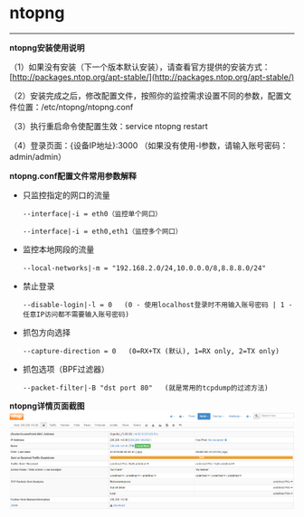 # **ntopng**

---

**ntopng安装使用说明**

（1）如果没有安装（下一个版本默认安装），请查看官方提供的安装方式：[http://packages.ntop.org/apt-stable/](http://packages.ntop.org/apt-stable/)

（2）安装完成之后，修改配置文件，按照你的监控需求设置不同的参数，配置文件位置：/etc/ntopng/ntopng.conf

（3）执行重启命令使配置生效：service ntopng restart

（4）登录页面：{设备IP地址}:3000  （如果没有使用-l参数，请输入账号密码：admin/admin）

**ntopng.conf配置文件常用参数解释**

* 只监控指定的网口的流量

  `--interface|-i = eth0（监控单个网口）`

  `--interface|-i = eth0,eth1（监控多个网口）`

* 监控本地网段的流量

  `--local-networks|-m = "192.168.2.0/24,10.0.0.0/8,8.8.8.0/24"`

* 禁止登录

  `--disable-login|-l = 0   (0 - 使用localhost登录时不用输入账号密码 | 1 - 任意IP访问都不需要输入账号密码)`

* 抓包方向选择

  `--capture-direction = 0   (0=RX+TX (默认), 1=RX only, 2=TX only)`

* 抓包选项（BPF过滤器）

  ```
  --packet-filter|-B "dst port 80"   (就是常用的tcpdump的过滤方法)
  ```

**ntopng详情页面截图**![](/assets/ntopng详情页面截图.png)

